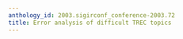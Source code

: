 ```yaml
---
anthology_id: 2003.sigirconf_conference-2003.72
title: Error analysis of difficult TREC topics
---
```

